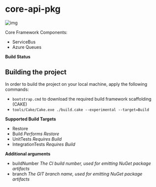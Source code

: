 # core-api-pkg

![img](https://avatars3.githubusercontent.com/u/25404263?v=3&s=200)

Core Framework Components:
- ServiceBus
- Azure Queues

**Build Status**

<!-- |Branch   |Status|
|---------|------|
feature/* |![badge](https://opensmog-net.visualstudio.com/_apis/public/build/definitions/dbf362cf-6d45-4160-8ea6-622363ba1a82/2/badge)
dev/master|![badge](https://opensmog-net.visualstudio.com/_apis/public/build/definitions/dbf362cf-6d45-4160-8ea6-622363ba1a82/6/badge) -->

## Building the project

In order to build the project on your local machine, apply the following commands:

* `bootstrap.cmd` to download the required build framework scaffolding (CAKE)
* `tools/Cake/Cake.exe ./build.cake --experimental --target=Build`

**Supported Build Targets**
- Restore
- Build *Performs Restore*
- UnitTests *Requires Build*
- IntegrationTests *Requires Build*

**Additional arguments**
- buildNumber *The CI build number, used for emitting NuGet package artifacts*
- branch *The GIT branch name, used for emitting NuGet package artifacts*
